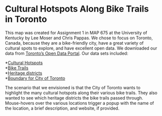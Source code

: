 # Cultural Hotspots Along Bike Trails in Toronto
This map was created for Assignment 1 in MAP 675 at the University of Kentucky by Lee Moser and Chris Pappas. We chose to focus on Toronto, Canada, because they are a bike-friendly city, have a great variety of cultural spots to explore, and have excellent open data. We downloaded our data from [Toronto’s Open Data Portal](https://www1.toronto.ca/wps/portal/contentonly?vgnextoid=9e56e03bb8d1e310VgnVCM10000071d60f89RCRD). Our data sets included:

  *[Cultural Hotspots](https://www1.toronto.ca/wps/portal/contentonly?vgnextoid=c63e6b6911b31510VgnVCM10000071d60f89RCRD&vgnextchannel=1a66e03bb8d1e310VgnVCM10000071d60f89RCRD)  
  *[Bike Trails](https://www1.toronto.ca/wps/portal/contentonly?vgnextoid=9ecd5f9cd70bb210VgnVCM1000003dd60f89RCRD&vgnextchannel=1a66e03bb8d1e310VgnVCM10000071d60f89RCRD)  
  *[Heritage districts](https://www1.toronto.ca/wps/portal/contentonly?vgnextoid=6c53137135b85410VgnVCM10000071d60f89RCRD&vgnextchannel=1a66e03bb8d1e310VgnVCM10000071d60f89RCRD)  
  *[Boundary for City of Toronto](https://www1.toronto.ca/wps/portal/contentonly?vgnextoid=c1a6e72ced779310VgnVCM1000003dd60f89RCRD&vgnextchannel=1a66e03bb8d1e310VgnVCM10000071d60f89RCRD)  

The scenario that we envisioned is that the City of Toronto wants to highlight the many cultural hotspots along their various bike trails. They also wanted to see which heritage districts the bike trails passed through. Mouse-hovers over the various locations trigger a popup with the name of the location, a brief description, and website, if provided.